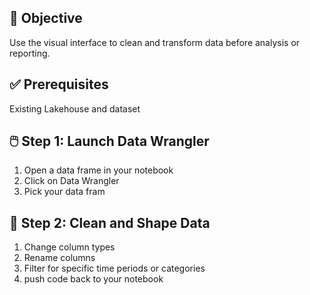
## 🎯 Objective
Use the visual interface to clean and transform data before analysis or reporting.

## ✅ Prerequisites
Existing Lakehouse and dataset

## 🖱️ Step 1: Launch Data Wrangler
1. Open a data frame in your notebook
2. Click on Data Wrangler
3. Pick your data fram

## 🧹 Step 2: Clean and Shape Data
1. Change column types
2. Rename columns
3. Filter for specific time periods or categories
4. push code back to your notebook